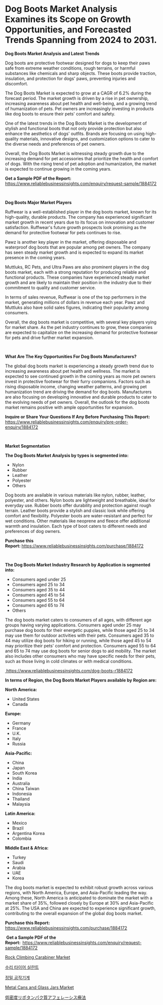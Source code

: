<p><h1>Dog Boots Market Analysis Examines its Scope on Growth Opportunities, and Forecasted Trends Spanning from 2024 to 2031.</h1></p><p><strong>Dog Boots Market Analysis and Latest Trends</strong></p>
<p><p>Dog boots are protective footwear designed for dogs to keep their paws safe from extreme weather conditions, rough terrains, or harmful substances like chemicals and sharp objects. These boots provide traction, insulation, and protection for dogs' paws, preventing injuries and discomfort.</p><p>The Dog Boots Market is expected to grow at a CAGR of 6.2% during the forecast period. The market growth is driven by a rise in pet ownership, increasing awareness about pet health and well-being, and a growing trend of humanization of pets. Pet owners are increasingly investing in products like dog boots to ensure their pets' comfort and safety.</p><p>One of the latest trends in the Dog Boots Market is the development of stylish and functional boots that not only provide protection but also enhance the aesthetics of dogs' outfits. Brands are focusing on using high-quality materials, innovative designs, and customization options to cater to the diverse needs and preferences of pet owners.</p><p>Overall, the Dog Boots Market is witnessing steady growth due to the increasing demand for pet accessories that prioritize the health and comfort of dogs. With the rising trend of pet adoption and humanization, the market is expected to continue growing in the coming years.</p></p>
<p><strong>Get a Sample PDF of the Report:&nbsp;</strong> <a href="https://www.reliablebusinessinsights.com/enquiry/request-sample/1884172">https://www.reliablebusinessinsights.com/enquiry/request-sample/1884172</a></p>
<p>&nbsp;</p>
<p><strong>Dog Boots Major Market Players</strong></p>
<p><p>Ruffwear is a well-established player in the dog boots market, known for its high-quality, durable products. The company has experienced significant market growth in recent years due to its focus on innovation and customer satisfaction. Ruffwear's future growth prospects look promising as the demand for protective footwear for pets continues to rise.</p><p>Pawz is another key player in the market, offering disposable and waterproof dog boots that are popular among pet owners. The company has seen steady market growth and is expected to expand its market presence in the coming years.</p><p>Muttluks, RC Pets, and Ultra Paws are also prominent players in the dog boots market, each with a strong reputation for producing reliable and functional products. These companies have experienced steady market growth and are likely to maintain their position in the industry due to their commitment to quality and customer service.</p><p>In terms of sales revenue, Ruffwear is one of the top performers in the market, generating millions of dollars in revenue each year. Pawz and Muttluks also have solid sales figures, indicating their popularity among consumers.</p><p>Overall, the dog boots market is competitive, with several key players vying for market share. As the pet industry continues to grow, these companies are expected to capitalize on the increasing demand for protective footwear for pets and drive further market expansion.</p></p>
<p>&nbsp;</p>
<p><strong>What Are The Key Opportunities For Dog Boots Manufacturers?</strong></p>
<p><p>The global dog boots market is experiencing a steady growth trend due to increasing awareness about pet health and wellness. The market is expected to see continued growth in the coming years as more pet owners invest in protective footwear for their furry companions. Factors such as rising disposable income, changing weather patterns, and growing pet humanization trend are driving the demand for dog boots. Manufacturers are also focusing on developing innovative and durable products to cater to the evolving needs of pet owners. Overall, the outlook for the dog boots market remains positive with ample opportunities for expansion.</p></p>
<p><strong>Inquire or Share Your Questions If Any Before Purchasing This Report:</strong> <a href="https://www.reliablebusinessinsights.com/enquiry/pre-order-enquiry/1884172">https://www.reliablebusinessinsights.com/enquiry/pre-order-enquiry/1884172</a></p>
<p>&nbsp;</p>
<p><strong>Market Segmentation</strong></p>
<p><strong>The Dog Boots Market Analysis by types is segmented into:</strong></p>
<p><ul><li>Nylon</li><li>Rubber</li><li>Leather</li><li>Polyester</li><li>Others</li></ul></p>
<p><p>Dog boots are available in various materials like nylon, rubber, leather, polyester, and others. Nylon boots are lightweight and breathable, ideal for everyday use. Rubber boots offer durability and protection against rough terrain. Leather boots provide a stylish and classic look while offering comfort and flexibility. Polyester boots are water-resistant and perfect for wet conditions. Other materials like neoprene and fleece offer additional warmth and insulation. Each type of boot caters to different needs and preferences of dog owners.</p></p>
<p><strong>Purchase this Report:&nbsp;</strong><a href="https://www.reliablebusinessinsights.com/purchase/1884172">https://www.reliablebusinessinsights.com/purchase/1884172</a></p>
<p>&nbsp;</p>
<p><strong>The Dog Boots Market Industry Research by Application is segmented into:</strong></p>
<p><ul><li>Consumers aged under 25</li><li>Consumers aged 25 to 34</li><li>Consumers aged 35 to 44</li><li>Consumers aged 45 to 54</li><li>Consumers aged 55 to 64</li><li>Consumers aged 65 to 74</li><li>Others</li></ul></p>
<p><p>The dog boots market caters to consumers of all ages, with different age groups having varying applications. Consumers aged under 25 may purchase dog boots for their energetic puppies, while those aged 25 to 34 may use them for outdoor activities with their pets. Consumers aged 35 to 44 may utilize dog boots for hiking or running, while those aged 45 to 54 may prioritize their pets' comfort and protection. Consumers aged 55 to 64 and 65 to 74 may use dog boots for senior dogs to aid mobility. The market also includes other consumers who may have specific needs for their pets, such as those living in cold climates or with medical conditions.</p></p>
<p><a href="https://www.reliablebusinessinsights.com/dog-boots-r1884172">&nbsp;https://www.reliablebusinessinsights.com/dog-boots-r1884172</a></p>
<p><strong>In terms of Region, the Dog Boots Market Players available by Region are:</strong></p>
<p>
    <p> <strong> North America: </strong>
        <ul>
            <li>United States</li>
            <li>Canada</li>
        </ul>
        </p> 
    <p> <strong> Europe: </strong>
        <ul>
            <li>Germany</li>
            <li>France</li>
            <li>U.K.</li>
            <li>Italy</li>
            <li>Russia</li>
        </ul>
        </p> 
    <p> <strong> Asia-Pacific: </strong>
        <ul>
            <li>China</li>
            <li>Japan</li>
            <li>South Korea</li>
            <li>India</li>
            <li>Australia</li>
            <li>China Taiwan</li>
            <li>Indonesia</li>
            <li>Thailand</li>
            <li>Malaysia</li>
        </ul>
        </p> 
    <p> <strong> Latin America: </strong>
        <ul>
            <li>Mexico</li>
            <li>Brazil</li>
            <li>Argentina Korea</li>
            <li>Colombia</li>
        </ul>
        </p> 
    <p> <strong> Middle East & Africa: </strong>
        <ul>
            <li>Turkey</li>
            <li>Saudi</li>
            <li>Arabia</li>
            <li>UAE</li>
            <li>Korea</li>
        </ul>
    </p>
    </p>
<p><p>The dog boots market is expected to exhibit robust growth across various regions, with North America, Europe, and Asia-Pacific leading the way. Among these, North America is anticipated to dominate the market with a market share of 35%, followed closely by Europe at 30% and Asia-Pacific at 25%. The USA and China are expected to experience significant growth, contributing to the overall expansion of the global dog boots market.</p></p>
<p><strong>Purchase this Report: </strong><a href="https://www.reliablebusinessinsights.com/purchase/1884172">https://www.reliablebusinessinsights.com/purchase/1884172</a></p>
<p>&nbsp;<strong>Get a Sample PDF of the Report:&nbsp;&nbsp;</strong><a href="https://www.reliablebusinessinsights.com/enquiry/request-sample/1884172">https://www.reliablebusinessinsights.com/enquiry/request-sample/1884172</a></p>
<p><strong></strong></p>
<p><p><a href="https://github.com/guneycigdem35/Market-Research-Report-List-3/blob/main/rock-climbing-carabiner-market.md">Rock Climbing Carabiner Market</a></p><p><a href="https://github.com/vsoq0zknh59/Market-Research-Report-List-2/blob/main/6341793150022.md">수리 타이어 실란트</a></p><p><a href="https://github.com/jntpkh496620/Market-Research-Report-List-2/blob/main/6607220150021.md">정밀 공작기계</a></p><p><a href="https://github.com/biheemgalvinlouises6hokrh3h/Market-Research-Report-List-3/blob/main/metal-cans-and-glass-jars-market.md">Metal Cans and Glass Jars Market</a></p><p><a href="https://github.com/JoanaNitzsche/Market-Research-Report-List-1/blob/main/8455227142207.md">低密度リポタンパク質アフェレーシス療法</a></p></p>